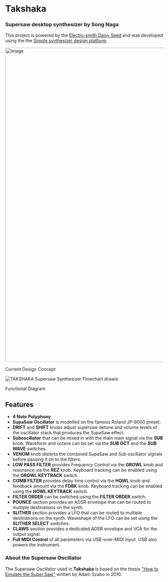 # Takshaka 

### Supersaw desktop synthesizer by Song Naga

This project is powered by the [Electro-smith Daisy Seed](https://www.electro-smith.com/daisy/daisy) and was developed using the the [Simple synthesizer design platform](https://www.synthux.academy/simple).

<img width="1001" alt="image" src="https://github.com/user-attachments/assets/ee726df8-112d-4a92-88f9-ab15783c1485" />


Current Design Concept  

![TAKSHAKA Supersaw Synthesizer Flowchart drawio](https://github.com/user-attachments/assets/ab366624-8888-4e36-8fee-69feb5ac0f69)


Functional Diagram  

## Features

- **4 Note Polyphony**  
- **SupaSaw Oscillator** is modelled on the famous Roland JP-8000 preset.
- **DRIFT** and **SHIFT** knobs adjust supersaw detune and volume levels of the oscillator stack that produces the SupaSaw effect.
- **Suboscillator** that can be mixed in with the main main signal via the **SUB** knob.  Waveform and octave can be set via the **SUB OCT** and the **SUB WAVE** switches.
- **VENOM** knob distorts the combined SupaSaw and Sub oscillator signals before passing it on to the filters.
- **LOW PASS FILTER** provides Frequency Control via the **GROWL** knob and resonance via the **REZ** knob.  Keyboard tracking can be enabled using the **GROWL KEYTRACK** switch.
- **COMB FILTER** provides delay time control via the **HOWL** knob and feedback amount via the **FDBK** knob.  Keyboard tracking can be enabled using the **HOWL KEYTRACK** switch.
- **FILTER ORDER** can be switched using the **FILTER ORDER** switch.
- **POUNCE** section provides an ADSR envelope that can be routed to multiple destinations on the synth.
- **SLITHER** section provides a LFO that can be routed to multiple destinations on the synth.  Waveshape of the LFO can be set using the **SLITHER SELECT** switches.
- **CLAWS** section provides a dedicated ADSR envelope and VCA for the output signal.   
- **Full MIDI Control** of all parameters via USB-over-MIDI input.  USB also powers the instrument.

### About the Supersaw Oscillator  
The Supersaw Oscillator used in **Takshaka** is based on the thesis ["How to Emulate the Super Saw"](https://forum.orthogonaldevices.com/uploads/short-url/rLjREzRcZvvK2527rFnTGvuwY1b.pdf) written by Adam Szabo in 2010.
